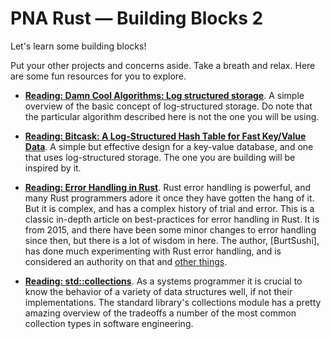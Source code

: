 # PNA Rust &mdash; Building Blocks 2

Let's learn some building blocks!

Put your other projects and concerns aside. Take a breath and relax. Here
are some fun resources for you to explore.

- **[Reading: Damn Cool Algorithms: Log structured storage][lss]**. A simple
  overview of the basic concept of log-structured storage. Do note that the
  particular algorithm described here is not the one you will be using.

- **[Reading: Bitcask: A Log-Structured Hash Table for Fast Key/Value Data][bc]**.
  A simple but effective design for a key-value database, and one that uses
  log-structured storage. The one you are building will be inspired by it.

- **[Reading: Error Handling in Rust]**. Rust error handling is powerful, and
  many Rust programmers adore it once they have gotten the hang of it. But it is
  complex, and has a complex history of trial and error. This is a classic
  in-depth article on best-practices for error handling in Rust. It is from
  2015, and there have been some minor changes to error handling since then, but
  there is a lot of wisdom in here. The author, [BurtSushi], has done much
  experimenting with Rust error handling, and is considered an authority on that
  and [other things].

- **[Reading: std::collections]**. As a systems programmer it is crucial to know
  the behavior of a variety of data structures well, if not their
  implementations. The standard library's collections module has a pretty
  amazing overview of the tradeoffs a number of the most common collection types
  in software engineering.

[Reading: std::collections]: https://doc.rust-lang.org/std/collections/
[lss]: http://blog.notdot.net/2009/12/Damn-Cool-Algorithms-Log-structured-storage
[Reading: Error Handling in Rust]: https://blog.burntsushi.net/rust-error-handling/
[bc]: https://github.com/basho/bitcask/blob/develop/doc/bitcask-intro.pdf
[BurntSushi]: https://github.com/BurntSushi
[other things]: https://github.com/BurntSushi/ripgrep
